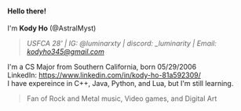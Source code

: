 #### Hello there!
I'm **Kody Ho** (@AstralMyst)
> *USFCA 28' | IG: @luminarxty | discord: _luminarity | Email: kodyho345@gmail.com*

I'm a CS Major from Southern California, born 05/29/2006  
LinkedIn: https://www.linkedin.com/in/kody-ho-81a592309/  
I have expereince in C++, Java, Python, and Lua, but I'm still learning.  
> Fan of Rock and Metal music, Video games, and Digital Art  

<!---
AstralMyst/AstralMyst is a ✨ special ✨ repository because its `README.md` (this file) appears on your GitHub profile.
You can click the Preview link to take a look at your changes.
--->

